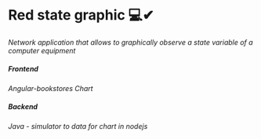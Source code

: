 # Red state graphic 💻✔

_Network application that allows to graphically observe a state variable of a computer equipment_

##### Frontend

_Angular-bookstores Chart_

##### Backend
_Java - simulator to data for chart in nodejs_ 



